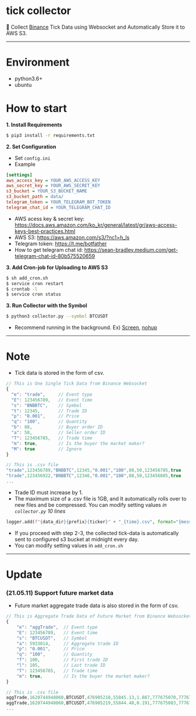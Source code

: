# tick collector
📂 Collect [Binance](https://www.binance.com/kr/register?ref=19858986) Tick Data using Websocket and Automatically Store it to AWS S3.

---
# **Environment**
- python3.6+
- ubuntu

# How to start

**1. Install Requirements**
```sh
$ pip3 install -r requirements.txt
```

**2. Set Configuration**
- Set `config.ini`
- Example
```ini
[settings]
aws_access_key = YOUR_AWS_ACCESS_KEY
aws_secret_key = YOUR_AWS_SECRET_KEY
s3_bucket = YOUR_S3_BUCKET_NAME
s3_bucket_path = data/
telegram_token = YOUR_TELEGRAM_BOT_TOKEN
telegram_chat_id = YOUR_TELEGRAM_CHAT_ID
```
- AWS acess key & secret key: https://docs.aws.amazon.com/ko_kr/general/latest/gr/aws-access-keys-best-practices.html
- AWS S3: https://aws.amazon.com/s3/?nc1=h_ls
- Telegram token: https://t.me/botfather
- How to get telegram chat id: https://sean-bradley.medium.com/get-telegram-chat-id-80b575520659

**3. Add Cron-job for Uploading to AWS S3**
```sh
$ sh add_cron.sh
$ service cron restart
$ crontab -l
$ service cron status
```

**3. Run Collector with the Symbol**
```sh
$ python3 collector.py --symbol BTCUSDT
```
- Recommend running in the background. Ex) [Screen](https://linuxize.com/post/how-to-use-linux-screen/), [nohup](https://en.wikipedia.org/wiki/Nohup)

---
# Note
- Tick data is stored in the form of csv.

```javascript
// This is One Single Tick Data from Binance Websocket
{
  "e": "trade",     // Event type
  "E": 123456789,   // Event time
  "s": "BNBBTC",    // Symbol
  "t": 12345,       // Trade ID
  "p": "0.001",     // Price
  "q": "100",       // Quantity
  "b": 88,          // Buyer order ID
  "a": 50,          // Seller order ID
  "T": 123456785,   // Trade time
  "m": true,        // Is the buyer the market maker?
  "M": true         // Ignore
}
```

```javascript
// This is .csv file
"trade",123456789,"BNBBTC",12345,"0.001","100",88,50,123456785,true
"trade",123456922,"BNBBTC",12346,"0.001","100",88,50,123456805,true
...
```

- Trade ID must increase by 1.
- The maximum size of a .csv file is 1GB, and It automatically rolls over to new files and be compressed.
You can modify setting values *in `collector.py` 10 lines*

```python
logger.add(f"{data_dir}{prefix}{ticker}" + "_{time}.csv", format="{message}", rotation="1 GB", compression="zip",
```

- If you proceed with step 2-3, the collected tick-data is automatically sent to configured s3 bucket at midnight every day.
- You can modify setting values in `add_cron.sh`

---
# Update
### (21.05.11) Support future market data
- Future market aggregate trade data is also stored in the form of csv.
```javascript
// This is Aggregate Trade Data of Future Market from Binance Websocket
{
    "e": "aggTrade",  // Event type
    "E": 123456789,   // Event time
    "s": "BTCUSDT",   // Symbol
    "a": 5933014,     // Aggregate trade ID
    "p": "0.001",     // Price
    "q": "100",       // Quantity
    "f": 100,         // First trade ID
    "l": 105,         // Last trade ID
    "T": 123456785,   // Trade time
    "m": true,        // Is the buyer the market maker?
}
```

```javascript
// This is .csv file
aggTrade,1620744948060,BTCUSDT,476905218,55845.13,1.887,777675070,777675082,1620744948055,True
aggTrade,1620744948060,BTCUSDT,476905219,55844.48,0.191,777675083,777675083,1620744948055,True
...
```

